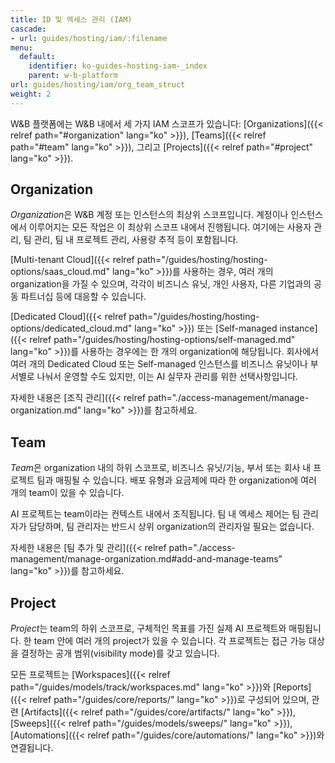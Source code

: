 ```yaml
---
title: ID 및 엑세스 관리 (IAM)
cascade:
- url: guides/hosting/iam/:filename
menu:
  default:
    identifier: ko-guides-hosting-iam-_index
    parent: w-b-platform
url: guides/hosting/iam/org_team_struct
weight: 2
---
```


W&B 플랫폼에는 W&B 내에서 세 가지 IAM 스코프가 있습니다: [Organizations]({{< relref path="#organization" lang="ko" >}}), [Teams]({{< relref path="#team" lang="ko" >}}), 그리고 [Projects]({{< relref path="#project" lang="ko" >}}).

## Organization

*Organization*은 W&B 계정 또는 인스턴스의 최상위 스코프입니다. 계정이나 인스턴스에서 이루어지는 모든 작업은 이 최상위 스코프 내에서 진행됩니다. 여기에는 사용자 관리, 팀 관리, 팀 내 프로젝트 관리, 사용량 추적 등이 포함됩니다.

[Multi-tenant Cloud]({{< relref path="/guides/hosting/hosting-options/saas_cloud.md" lang="ko" >}})를 사용하는 경우, 여러 개의 organization을 가질 수 있으며, 각각이 비즈니스 유닛, 개인 사용자, 다른 기업과의 공동 파트너십 등에 대응할 수 있습니다.

[Dedicated Cloud]({{< relref path="/guides/hosting/hosting-options/dedicated_cloud.md" lang="ko" >}}) 또는 [Self-managed instance]({{< relref path="/guides/hosting/hosting-options/self-managed.md" lang="ko" >}})를 사용하는 경우에는 한 개의 organization에 해당됩니다. 회사에서 여러 개의 Dedicated Cloud 또는 Self-managed 인스턴스를 비즈니스 유닛이나 부서별로 나눠서 운영할 수도 있지만, 이는 AI 실무자 관리를 위한 선택사항입니다.

자세한 내용은 [조직 관리]({{< relref path="./access-management/manage-organization.md" lang="ko" >}})를 참고하세요.

## Team

*Team*은 organization 내의 하위 스코프로, 비즈니스 유닛/기능, 부서 또는 회사 내 프로젝트 팀과 매핑될 수 있습니다. 배포 유형과 요금제에 따라 한 organization에 여러 개의 team이 있을 수 있습니다.

AI 프로젝트는 team이라는 컨텍스트 내에서 조직됩니다. 팀 내 엑세스 제어는 팀 관리자가 담당하며, 팀 관리자는 반드시 상위 organization의 관리자일 필요는 없습니다.

자세한 내용은 [팀 추가 및 관리]({{< relref path="./access-management/manage-organization.md#add-and-manage-teams" lang="ko" >}})를 참고하세요.

## Project

*Project*는 team의 하위 스코프로, 구체적인 목표를 가진 실제 AI 프로젝트와 매핑됩니다. 한 team 안에 여러 개의 project가 있을 수 있습니다. 각 프로젝트는 접근 가능 대상을 결정하는 공개 범위(visibility mode)를 갖고 있습니다.

모든 프로젝트는 [Workspaces]({{< relref path="/guides/models/track/workspaces.md" lang="ko" >}})와 [Reports]({{< relref path="/guides/core/reports/" lang="ko" >}})로 구성되어 있으며, 관련 [Artifacts]({{< relref path="/guides/core/artifacts/" lang="ko" >}}), [Sweeps]({{< relref path="/guides/models/sweeps/" lang="ko" >}}), [Automations]({{< relref path="/guides/core/automations/" lang="ko" >}})와 연결됩니다.
